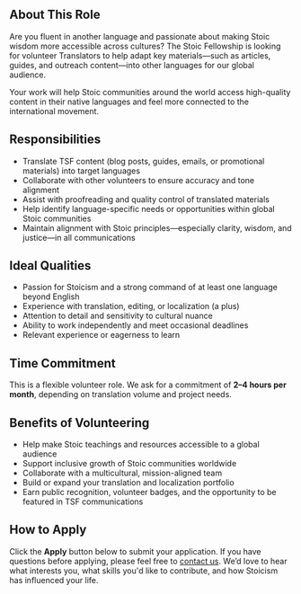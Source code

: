 ## About This Role

Are you fluent in another language and passionate about making Stoic wisdom more accessible across cultures? The Stoic Fellowship is looking for volunteer Translators to help adapt key materials—such as articles, guides, and outreach content—into other languages for our global audience.

Your work will help Stoic communities around the world access high-quality content in their native languages and feel more connected to the international movement.

## Responsibilities

- Translate TSF content (blog posts, guides, emails, or promotional materials) into target languages
- Collaborate with other volunteers to ensure accuracy and tone alignment
- Assist with proofreading and quality control of translated materials
- Help identify language-specific needs or opportunities within global Stoic communities
- Maintain alignment with Stoic principles—especially clarity, wisdom, and justice—in all communications

## Ideal Qualities

- Passion for Stoicism and a strong command of at least one language beyond English
- Experience with translation, editing, or localization (a plus)
- Attention to detail and sensitivity to cultural nuance
- Ability to work independently and meet occasional deadlines
- Relevant experience or eagerness to learn

## Time Commitment

This is a flexible volunteer role. We ask for a commitment of **2–4 hours per month**, depending on translation volume and project needs.

## Benefits of Volunteering

- Help make Stoic teachings and resources accessible to a global audience
- Support inclusive growth of Stoic communities worldwide
- Collaborate with a multicultural, mission-aligned team
- Build or expand your translation and localization portfolio
- Earn public recognition, volunteer badges, and the opportunity to be featured in TSF communications

## How to Apply

Click the **Apply** button below to submit your application. If you have questions before applying, please feel free to [contact us](https://stoicfellowship.com/contact). We’d love to hear what interests you, what skills you'd like to contribute, and how Stoicism has influenced your life.
